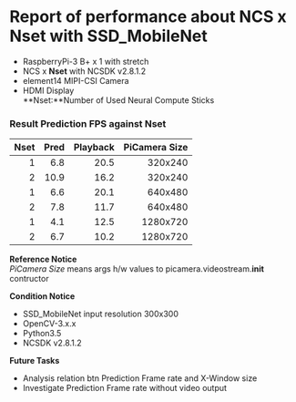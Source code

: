 # Report of performance about NCS x Nset with SSD_MobileNet

- RaspberryPi-3 B+ x 1 with stretch  
- NCS x **Nset** with NCSDK v2.8.1.2  
- element14 MIPI-CSI Camera  
- HDMI Display  
**Nset:**Number of Used Neural Compute Sticks  

### Result Prediction FPS against Nset

|Nset|Pred|Playback|PiCamera Size|
|-:|  -:|  -:|       -:|
| 1| 6.8|20.5|  320x240|
| 2|10.9|16.2|  320x240|
| 1| 6.6|20.1|  640x480|
| 2| 7.8|11.7|  640x480|
| 1| 4.1|12.5| 1280x720|
| 2| 6.7|10.2| 1280x720|

**Reference Notice**  
*PiCamera Size* means args h/w values to picamera.videostream.__init__ contructor   

**Condition Notice**  
- SSD_MobileNet input resolution 300x300
- OpenCV-3.x.x
- Python3.5
- NCSDK v2.8.1.2

**Future Tasks**  
- Analysis relation btn Prediction Frame rate and X-Window size
- Investigate Prediction Frame rate without video output
